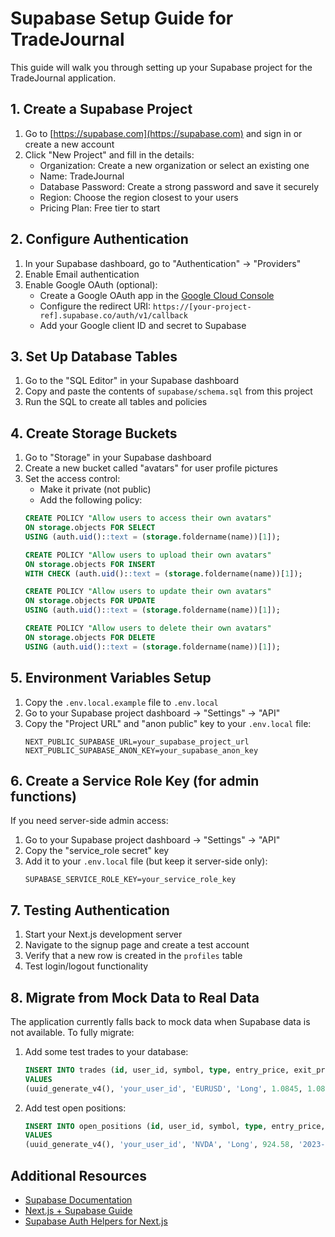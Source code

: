 # Supabase Setup Guide for TradeJournal

This guide will walk you through setting up your Supabase project for the TradeJournal application.

## 1. Create a Supabase Project

1. Go to [https://supabase.com](https://supabase.com) and sign in or create a new account
2. Click "New Project" and fill in the details:
   - Organization: Create a new organization or select an existing one
   - Name: TradeJournal
   - Database Password: Create a strong password and save it securely
   - Region: Choose the region closest to your users
   - Pricing Plan: Free tier to start

## 2. Configure Authentication

1. In your Supabase dashboard, go to "Authentication" → "Providers"
2. Enable Email authentication
3. Enable Google OAuth (optional):
   - Create a Google OAuth app in the [Google Cloud Console](https://console.cloud.google.com/)
   - Configure the redirect URI: `https://[your-project-ref].supabase.co/auth/v1/callback`
   - Add your Google client ID and secret to Supabase

## 3. Set Up Database Tables

1. Go to the "SQL Editor" in your Supabase dashboard
2. Copy and paste the contents of `supabase/schema.sql` from this project
3. Run the SQL to create all tables and policies

## 4. Create Storage Buckets

1. Go to "Storage" in your Supabase dashboard
2. Create a new bucket called "avatars" for user profile pictures
3. Set the access control:
   - Make it private (not public)
   - Add the following policy:
   ```sql
   CREATE POLICY "Allow users to access their own avatars" 
   ON storage.objects FOR SELECT 
   USING (auth.uid()::text = (storage.foldername(name))[1]);

   CREATE POLICY "Allow users to upload their own avatars" 
   ON storage.objects FOR INSERT 
   WITH CHECK (auth.uid()::text = (storage.foldername(name))[1]);

   CREATE POLICY "Allow users to update their own avatars" 
   ON storage.objects FOR UPDATE 
   USING (auth.uid()::text = (storage.foldername(name))[1]);

   CREATE POLICY "Allow users to delete their own avatars" 
   ON storage.objects FOR DELETE 
   USING (auth.uid()::text = (storage.foldername(name))[1]);
   ```

## 5. Environment Variables Setup

1. Copy the `.env.local.example` file to `.env.local`
2. Go to your Supabase project dashboard → "Settings" → "API"
3. Copy the "Project URL" and "anon public" key to your `.env.local` file:
   ```
   NEXT_PUBLIC_SUPABASE_URL=your_supabase_project_url
   NEXT_PUBLIC_SUPABASE_ANON_KEY=your_supabase_anon_key
   ```

## 6. Create a Service Role Key (for admin functions)

If you need server-side admin access:

1. Go to your Supabase project dashboard → "Settings" → "API"
2. Copy the "service_role secret" key
3. Add it to your `.env.local` file (but keep it server-side only):
   ```
   SUPABASE_SERVICE_ROLE_KEY=your_service_role_key
   ```

## 7. Testing Authentication

1. Start your Next.js development server
2. Navigate to the signup page and create a test account
3. Verify that a new row is created in the `profiles` table
4. Test login/logout functionality

## 8. Migrate from Mock Data to Real Data

The application currently falls back to mock data when Supabase data is not available. To fully migrate:

1. Add some test trades to your database:
   ```sql
   INSERT INTO trades (id, user_id, symbol, type, entry_price, exit_price, entry_time, exit_time, quantity, profit_loss, created_at, updated_at)
   VALUES 
   (uuid_generate_v4(), 'your_user_id', 'EURUSD', 'Long', 1.0845, 1.0862, '2023-05-15T09:30:00Z', '2023-05-15T10:15:00Z', 1, 342.50, now(), now());
   ```
2. Add test open positions:
   ```sql
   INSERT INTO open_positions (id, user_id, symbol, type, entry_price, entry_time, quantity, current_price, unrealized_pnl, created_at, updated_at)
   VALUES 
   (uuid_generate_v4(), 'your_user_id', 'NVDA', 'Long', 924.58, '2023-05-16T09:45:00Z', 5, 930.25, 28.35, now(), now());
   ```

## Additional Resources

- [Supabase Documentation](https://supabase.com/docs)
- [Next.js + Supabase Guide](https://supabase.com/docs/guides/with-nextjs)
- [Supabase Auth Helpers for Next.js](https://supabase.com/docs/guides/auth/auth-helpers/nextjs) 